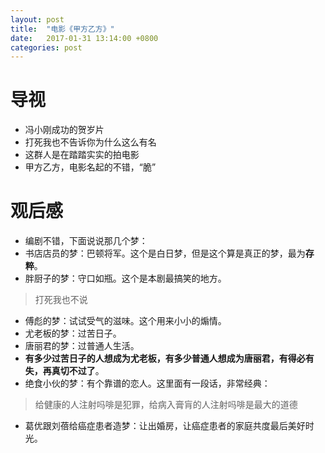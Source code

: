 ```yaml
---
layout: post
title:  "电影《甲方乙方》"
date:   2017-01-31 13:14:00 +0800
categories: post
---
```

# 导视
* 冯小刚成功的贺岁片
* 打死我也不告诉你为什么这么有名
* 这群人是在踏踏实实的拍电影
* 甲方乙方，电影名起的不错，“脆”

# 观后感

* 编剧不错，下面说说那几个梦：
* 书店店员的梦：巴顿将军。这个是白日梦，但是这个算是真正的梦，最为**存粹**。
* 胖厨子的梦：守口如瓶。这个是本剧最搞笑的地方。

>打死我也不说

* 傅彪的梦：试试受气的滋味。这个用来小小的煽情。
* 尤老板的梦：过苦日子。
* 唐丽君的梦：过普通人生活。
* **有多少过苦日子的人想成为尤老板，有多少普通人想成为唐丽君，有得必有失，再真切不过了**。
* 绝食小伙的梦：有个靠谱的恋人。这里面有一段话，非常经典：

> 给健康的人注射吗啡是犯罪，给病入膏肓的人注射吗啡是最大的道德

* 葛优跟刘蓓给癌症患者造梦：让出婚房，让癌症患者的家庭共度最后美好时光。












